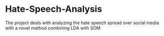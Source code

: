 # Hate-Speech-Analysis
The project deals with analyzing the hate speech spread over social media with a novel method combining LDA with SOM
